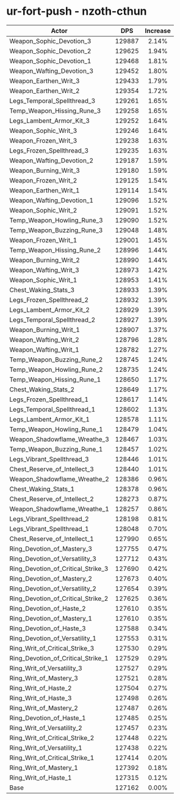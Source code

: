 # ur-fort-push - nzoth-cthun
| Actor | DPS | Increase |
|---|:---:|:---:|
|Weapon_Sophic_Devotion_3|129887|2.14%|
|Weapon_Sophic_Devotion_2|129625|1.94%|
|Weapon_Sophic_Devotion_1|129468|1.81%|
|Weapon_Wafting_Devotion_3|129452|1.80%|
|Weapon_Earthen_Writ_3|129433|1.79%|
|Weapon_Earthen_Writ_2|129354|1.72%|
|Legs_Temporal_Spellthread_3|129261|1.65%|
|Temp_Weapon_Hissing_Rune_3|129258|1.65%|
|Legs_Lambent_Armor_Kit_3|129252|1.64%|
|Weapon_Sophic_Writ_3|129246|1.64%|
|Weapon_Frozen_Writ_3|129238|1.63%|
|Legs_Frozen_Spellthread_3|129235|1.63%|
|Weapon_Wafting_Devotion_2|129187|1.59%|
|Weapon_Burning_Writ_3|129180|1.59%|
|Weapon_Frozen_Writ_2|129125|1.54%|
|Weapon_Earthen_Writ_1|129114|1.54%|
|Weapon_Wafting_Devotion_1|129096|1.52%|
|Weapon_Sophic_Writ_2|129091|1.52%|
|Temp_Weapon_Howling_Rune_3|129090|1.52%|
|Temp_Weapon_Buzzing_Rune_3|129048|1.48%|
|Weapon_Frozen_Writ_1|129001|1.45%|
|Temp_Weapon_Hissing_Rune_2|128996|1.44%|
|Weapon_Burning_Writ_2|128990|1.44%|
|Weapon_Wafting_Writ_3|128973|1.42%|
|Weapon_Sophic_Writ_1|128953|1.41%|
|Chest_Waking_Stats_3|128933|1.39%|
|Legs_Frozen_Spellthread_2|128932|1.39%|
|Legs_Lambent_Armor_Kit_2|128929|1.39%|
|Legs_Temporal_Spellthread_2|128927|1.39%|
|Weapon_Burning_Writ_1|128907|1.37%|
|Weapon_Wafting_Writ_2|128796|1.28%|
|Weapon_Wafting_Writ_1|128782|1.27%|
|Temp_Weapon_Buzzing_Rune_2|128745|1.24%|
|Temp_Weapon_Howling_Rune_2|128735|1.24%|
|Temp_Weapon_Hissing_Rune_1|128650|1.17%|
|Chest_Waking_Stats_2|128649|1.17%|
|Legs_Frozen_Spellthread_1|128617|1.14%|
|Legs_Temporal_Spellthread_1|128602|1.13%|
|Legs_Lambent_Armor_Kit_1|128578|1.11%|
|Temp_Weapon_Howling_Rune_1|128479|1.04%|
|Weapon_Shadowflame_Wreathe_3|128467|1.03%|
|Temp_Weapon_Buzzing_Rune_1|128457|1.02%|
|Legs_Vibrant_Spellthread_3|128446|1.01%|
|Chest_Reserve_of_Intellect_3|128440|1.01%|
|Weapon_Shadowflame_Wreathe_2|128386|0.96%|
|Chest_Waking_Stats_1|128378|0.96%|
|Chest_Reserve_of_Intellect_2|128273|0.87%|
|Weapon_Shadowflame_Wreathe_1|128257|0.86%|
|Legs_Vibrant_Spellthread_2|128198|0.81%|
|Legs_Vibrant_Spellthread_1|128048|0.70%|
|Chest_Reserve_of_Intellect_1|127990|0.65%|
|Ring_Devotion_of_Mastery_3|127755|0.47%|
|Ring_Devotion_of_Versatility_3|127712|0.43%|
|Ring_Devotion_of_Critical_Strike_3|127690|0.42%|
|Ring_Devotion_of_Mastery_2|127673|0.40%|
|Ring_Devotion_of_Versatility_2|127654|0.39%|
|Ring_Devotion_of_Critical_Strike_2|127625|0.36%|
|Ring_Devotion_of_Haste_2|127610|0.35%|
|Ring_Devotion_of_Mastery_1|127610|0.35%|
|Ring_Devotion_of_Haste_3|127588|0.34%|
|Ring_Devotion_of_Versatility_1|127553|0.31%|
|Ring_Writ_of_Critical_Strike_3|127530|0.29%|
|Ring_Devotion_of_Critical_Strike_1|127529|0.29%|
|Ring_Writ_of_Versatility_3|127527|0.29%|
|Ring_Writ_of_Mastery_3|127521|0.28%|
|Ring_Writ_of_Haste_2|127504|0.27%|
|Ring_Writ_of_Haste_3|127498|0.26%|
|Ring_Writ_of_Mastery_2|127487|0.26%|
|Ring_Devotion_of_Haste_1|127485|0.25%|
|Ring_Writ_of_Versatility_2|127457|0.23%|
|Ring_Writ_of_Critical_Strike_2|127448|0.22%|
|Ring_Writ_of_Versatility_1|127438|0.22%|
|Ring_Writ_of_Critical_Strike_1|127414|0.20%|
|Ring_Writ_of_Mastery_1|127392|0.18%|
|Ring_Writ_of_Haste_1|127315|0.12%|
|Base|127162|0.00%|
